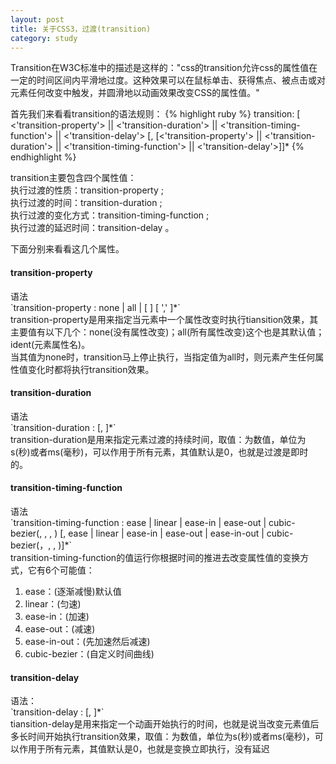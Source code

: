 ```yaml
---
layout: post
title: 关于CSS3，过渡(transition)
category: study
---
```


Transition在W3C标准中的描述是这样的："css的transition允许css的属性值在一定的时间区间内平滑地过度。这种效果可以在鼠标单击、获得焦点、被点击或对元素任何改变中触发，并圆滑地以动画效果改变CSS的属性值。"

首先我们来看看transition的语法规则：
{% highlight ruby %}
transition: [ <'transition-property'> || <'transition-duration'> || <'transition-timing-function'> || <'transition-delay'> [, [<'transition-property'> || <'transition-duration'> || <'transition-timing-function'> || <'transition-delay'>]]*
{% endhighlight %}

transition主要包含四个属性值：<br />
执行过渡的性质：transition-property ; <br />
执行过渡的时间：transition-duration ; <br />
执行过渡的变化方式：transition-timing-function ; <br />
执行过渡的延迟时间：transition-delay 。<br />

下面分别来看看这几个属性。
<h4>transition-property</h4>
语法<br />
`transition-property : none | all | [ <IDENT> ] [ ',' <IDENT> ]*`<br />
transition-property是用来指定当元素中一个属性改变时执行tiansition效果，其主要值有以下几个：none(没有属性改变)；all(所有属性改变)这个也是其默认值；ident(元素属性名)。<br />
当其值为none时，transition马上停止执行，当指定值为all时，则元素产生任何属性值变化时都将执行transition效果。

<h4>transition-duration</h4>
语法<br />
`transition-duration : <time> [, <time>]*` <br />
transition-duration是用来指定元素过渡的持续时间，取值：<time>为数值，单位为s(秒)或者ms(毫秒)，可以作用于所有元素，其值默认是0，也就是过渡是即时的。

<h4>transition-timing-function</h4>
语法<br />
`transition-timing-function : ease | linear | ease-in | ease-out | cubic-bezier(<number>, <number>, <number>, <number>) [, ease | linear | ease-in | ease-out | ease-in-out | cubic-bezier(<number>，<number>, <number>, <number>)]*` <br />
transition-timing-function的值运行你根据时间的推进去改变属性值的变换方式，它有6个可能值：
<ol>
	<li>ease：(逐渐减慢)默认值</li>
	<li>linear：(匀速)</li>
	<li>ease-in：(加速)</li>
	<li>ease-out：(减速)</li>
	<li>ease-in-out：(先加速然后减速)</li>
	<li>cubic-bezier：(自定义时间曲线)</li>
</ol>

<h4>transition-delay</h4>
语法：<br />
`transition-delay : <time> [, <time>]*` <br />
tiansition-delay是用来指定一个动画开始执行的时间，也就是说当改变元素值后多长时间开始执行transition效果，取值：<time>为数值，单位为s(秒)或者ms(毫秒)，可以作用于所有元素，其值默认是0，也就是变换立即执行，没有延迟